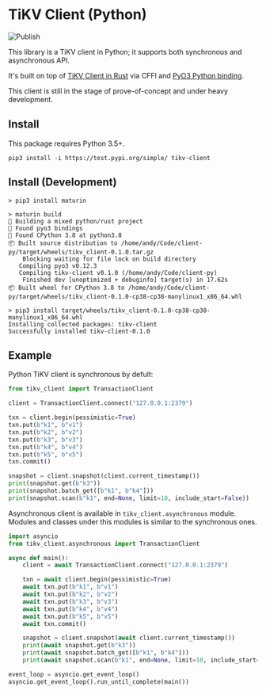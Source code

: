 # TiKV Client (Python)

![Publish](https://github.com/tikv/client-py/workflows/Publish/badge.svg)

This library is a TiKV client in Python; it supports both synchronous and asynchronous API. 

It's built on top of 
[TiKV Client in Rust](https://github.com/tikv/client-rust) via 
CFFI and [PyO3 Python binding](https://github.com/PyO3/pyo3). 

This client is still in the stage of prove-of-concept and under heavy development.

## Install

This package requires Python 3.5+.

```
pip3 install -i https://test.pypi.org/simple/ tikv-client
```

## Install (Development)

```
> pip3 install maturin

> maturin build
🍹 Building a mixed python/rust project
🔗 Found pyo3 bindings
🐍 Found CPython 3.8 at python3.8
📦 Built source distribution to /home/andy/Code/client-py/target/wheels/tikv_client-0.1.0.tar.gz
    Blocking waiting for file lock on build directory
   Compiling pyo3 v0.12.3
   Compiling tikv-client v0.1.0 (/home/andy/Code/client-py)
    Finished dev [unoptimized + debuginfo] target(s) in 17.62s
📦 Built wheel for CPython 3.8 to /home/andy/Code/client-py/target/wheels/tikv_client-0.1.0-cp38-cp38-manylinux1_x86_64.whl

> pip3 install target/wheels/tikv_client-0.1.0-cp38-cp38-manylinux1_x86_64.whl
Installing collected packages: tikv-client
Successfully installed tikv-client-0.1.0
```

## Example

Python TiKV client is synchronous by defult:

```python
from tikv_client import TransactionClient

client = TransactionClient.connect("127.0.0.1:2379")

txn = client.begin(pessimistic=True)
txn.put(b"k1", b"v1")
txn.put(b"k2", b"v2")
txn.put(b"k3", b"v3")
txn.put(b"k4", b"v4")
txn.put(b"k5", b"v5")
txn.commit()

snapshot = client.snapshot(client.current_timestamp())
print(snapshot.get(b"k3"))
print(snapshot.batch_get([b"k1", b"k4"]))
print(snapshot.scan(b"k1", end=None, limit=10, include_start=False))
```

Asynchronous client is available in `tikv_client.asynchronous` module. Modules and classes under this modules is similar to the synchronous ones.

```python
import asyncio
from tikv_client.asynchronous import TransactionClient

async def main():
    client = await TransactionClient.connect("127.0.0.1:2379")

    txn = await client.begin(pessimistic=True)
    await txn.put(b"k1", b"v1")
    await txn.put(b"k2", b"v2")
    await txn.put(b"k3", b"v3")
    await txn.put(b"k4", b"v4")
    await txn.put(b"k5", b"v5")
    await txn.commit()

    snapshot = client.snapshot(await client.current_timestamp())
    print(await snapshot.get(b"k3"))
    print(await snapshot.batch_get([b"k1", b"k4"]))
    print(await snapshot.scan(b"k1", end=None, limit=10, include_start=False))

event_loop = asyncio.get_event_loop()
asyncio.get_event_loop().run_until_complete(main())
```

